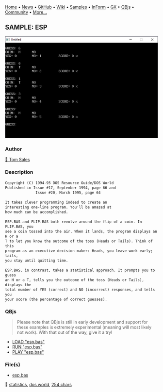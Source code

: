 [Home](https://qb64.com) • [News](../../news.md) • [GitHub](https://github.com/QB64Official/qb64) • [Wiki](https://github.com/QB64Official/qb64/wiki) • [Samples](../../samples.md) • [InForm](../../inform.md) • [GX](../../gx.md) • [QBjs](../../qbjs.md) • [Community](../../community.md) • [More...](../../more.md)

## SAMPLE: ESP

![screenshot.png](img/screenshot.png)

### Author

[🐝 Tom Sales](../tom-sales.md) 

### Description

```text
Copyright (C) 1994-95 DOS Resource Guide/DOS World 
Published in Issue #17, September 1994, page 66 and 
              Issue #20, March 1995, page 64 
 
It takes clever programming indeed to create an 
interesting one-line program. You'll be amazed at 
how much can be accomplished. 

ESP.BAS and FLIP.BAS both revolve around the flip of a coin. In FLIP.BAS, you  
see a coin tossed into the air. When it lands, the program displays an H or a  
T to let you know the outcome of the toss (Heads or Tails). Think of this  
program as an executive decision maker: Heads, you leave work early; tails,  
you stay until quitting time. 

ESP.BAS, in contrast, takes a statistical approach. It prompts you to guess  
an H or a T, tells you the outcome of the toss (Heads or Tails), displays the  
total number of YES (correct) and NO (incorrect) responses, and tells you  
your score (the percentage of correct guesses).
```

### QBjs

> Please note that QBjs is still in early development and support for these examples is extremely experimental (meaning will most likely not work). With that out of the way, give it a try!

* [LOAD "esp.bas"](https://v6p9d9t4.ssl.hwcdn.net/html/6022890/index.html?src=https://qb64.com/samples/esp/src/esp.bas)
* [RUN "esp.bas"](https://v6p9d9t4.ssl.hwcdn.net/html/6022890/index.html?mode=auto&src=https://qb64.com/samples/esp/src/esp.bas)
* [PLAY "esp.bas"](https://v6p9d9t4.ssl.hwcdn.net/html/6022890/index.html?mode=play&src=https://qb64.com/samples/esp/src/esp.bas)

### File(s)

* [esp.bas](src/esp.bas)

🔗 [statistics](../statistics.md), [dos world](../dos-world.md), [254 chars](../254-chars.md)
